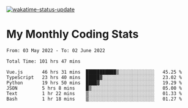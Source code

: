 [![wakatime-status-update](https://github.com/noopurphalak/noopurphalak/workflows/wakatime-status-update/badge.svg)](https://github.com/noopurphalak/noopurphalak/actions/workflows/main.yml)

# My Monthly Coding Stats

<!--START_SECTION:waka-->

```text
From: 03 May 2022 - To: 02 June 2022

Total Time: 101 hrs 47 mins

Vue.js       46 hrs 31 mins  ███████████▒░░░░░░░░░░░░░   45.25 %
TypeScript   23 hrs 40 mins  █████▓░░░░░░░░░░░░░░░░░░░   23.02 %
Python       19 hrs 50 mins  ████▓░░░░░░░░░░░░░░░░░░░░   19.29 %
JSON         5 hrs 8 mins    █▒░░░░░░░░░░░░░░░░░░░░░░░   05.00 %
Text         1 hr 22 mins    ▒░░░░░░░░░░░░░░░░░░░░░░░░   01.33 %
Bash         1 hr 18 mins    ▒░░░░░░░░░░░░░░░░░░░░░░░░   01.27 %
```

<!--END_SECTION:waka-->
